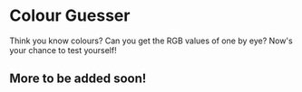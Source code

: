 # Colour Guesser

Think you know colours? Can you get the RGB values of one by eye? Now's your chance to test yourself!

## More to be added soon!

